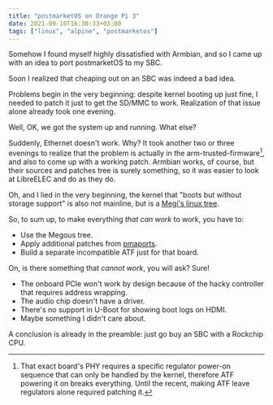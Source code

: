 ```yaml
---
title: "postmarketOS on Orange Pi 3"
date: 2021-09-10T16:30:33+03:00
tags: ["linux", "alpine", "postmarketos"]
---
```


Somehow I found myself highly dissatisfied with Armbian,
and so I came up with an idea to port postmarketOS to my SBC.

Soon I realized that cheaping out on an SBC was indeed a bad idea.

<!--more-->

Problems begin in the very beginning:
despite kernel booting up just fine,
I needed to patch it just to get the SD/MMC to work.
Realization of that issue alone already took one evening.

Well, OK, we got the system up and running. What else?

Suddenly, Ethernet doesn't work.
Why?
It took another two or three evenings to realize that the problem is actually
in the arm-trusted-firmware[^1], and also to come up with a working patch.
Armbian works, of course, but their sources and patches tree is surely something,
so it was easier to look at LibreELEC and do as they do.

Oh, and I lied in the very beginning,
the kernel that "boots but without storage support" is also not mainline,
but is a [Megi's linux tree](https://github.com/megous/linux).

So, to sum up, to make everything *that can work* to work, you have to:
- Use the Megous tree.
- Apply additional patches from [pmaports](
https://gitlab.com/postmarketOS/pmaports/-/tree/master/device/main/linux-postmarketos-allwinner
).
- Build a separate incompatible ATF just for that board.

On, is there something that *cannot work*, you will ask?
Sure!
- The onboard PCIe won't work by design
because of the hacky controller that requires address wrapping.
- The audio chip doesn't have a driver.
- There's no support in U-Boot for showing boot logs on HDMI.
- Maybe something I didn't care about.

A conclusion is already in the preamble: just go buy an SBC with a Rockchip CPU.

[^1]: That exact board's PHY requires a specific regulator power-on sequence
that can only be handled by the kernel, therefore ATF powering it on breaks everything.
Until the recent, making ATF leave regulators alone required patching it.
